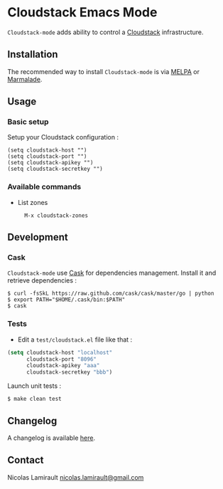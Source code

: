 Cloudstack Emacs Mode
=====================

`Cloudstack-mode` adds ability to control a
[Cloudstack](http://cloudstack.apache.org/) infrastructure.

## Installation

The recommended way to install ``Cloudstack-mode`` is via [MELPA](http://melpa.milkbox.net/)
or [Marmalade](http://marmalade-repo.org/).


## Usage

### Basic setup

Setup your Cloudstack configuration :

    (setq cloudstack-host "")
	(setq cloudstack-port "")
    (setq cloudstack-apikey "")
    (setq cloudstack-secretkey "")

### Available commands

* List zones

        M-x cloudstack-zones


## Development

### Cask

``Cloudstack-mode`` use [Cask](https://github.com/cask/cask) for dependencies
management. Install it and retrieve dependencies :

    $ curl -fsSkL https://raw.github.com/cask/cask/master/go | python
	$ export PATH="$HOME/.cask/bin:$PATH"
	$ cask

### Tests

* Edit a `test/cloudstack.el` file like that :

```lisp
(setq cloudstack-host "localhost"
      cloudstack-port "8096"
      cloudstack-apikey "aaa"
      cloudstack-secretkey "bbb")
```

Launch unit tests :

    $ make clean test

## Changelog

A changelog is available [here](ChangeLog.md).

## Contact

Nicolas Lamirault <nicolas.lamirault@gmail.com>
